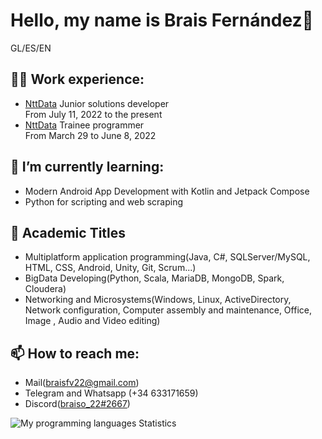 <h1> Hello, my name is Brais Fernández👋</h1>
GL/ES/EN

<h2>👨‍💻 Work experience:</h2>
<ul>
 <li> 
  <a href="https://es.nttdata.com">NttData</a> Junior solutions developer 
 </li>
From July 11, 2022 to the present

 <li> 
  <a href="https://es.nttdata.com">NttData</a> Trainee programmer 
 </li>
 From March 29 to June 8, 2022
 </ul>


## 🌱 I’m currently learning:
- Modern Android App Development with Kotlin and Jetpack Compose
- Python for scripting and web scraping</li>


<h2>📖 Academic Titles</h2>
<ul>
 <li>Multiplatform application programming(Java, C#, SQLServer/MySQL, HTML, CSS, Android, Unity, Git, Scrum...)</li>
 <li>BigData Developing(Python, Scala, MariaDB, MongoDB, Spark, Cloudera)</li>
 <li>Networking and Microsystems(Windows, Linux, ActiveDirectory, Network configuration, Computer assembly and maintenance, Office, Image , Audio and Video editing)</li>
 </ul>


<h2>📫 How to reach me:</h2>
<ul>
 <li>Mail(<a href=mailto:"braisfv22@gmail.com">braisfv22@gmail.com</a>)</li>
 <li>Telegram and Whatsapp (+34 633171659)</li>
 <li>Discord(<a href=https://discordapp.com/users/572932811087020043>braiso_22#2667</a>)</li>
 </ul>
 
<picture>
  <source media="(prefers-color-scheme: dark)" srcset="https://github-readme-stats.vercel.app/api/top-langs/?username=braiso-22&layout=compact&theme=github_dark&border_radius=10">
  <source media="(prefers-color-scheme: light)" srcset="https://github-readme-stats.vercel.app/api/top-langs/?username=braiso-22&layout=compact&theme=gruvbox_light &border_radius=10">
  <img alt="My programming languages Statistics" src="https://github-readme-stats.vercel.app/api/top-langs/?username=braiso-22&layout=compact&theme=gruvbox_light &border_radius=10">
</picture>
<!--[![Top Langs](https://github-readme-stats.vercel.app/api/top-langs/?username=braiso-22)](https://github.com/anuraghazra/github-readme-stats)-->

<!--
**braiso-22/braiso-22** is a ✨ _special_ ✨ repository because its `README.md` (this file) appears on your GitHub profile.

Here are some ideas to get you started:

- 🔭 I’m currently working on ...
 ...
- 👯 I’m looking to collaborate on ...
- 🤔 I’m looking for help with ...
- 💬 Ask me about ...
- 📫 How to reach me: ...
- 😄 Pronouns: ...
- ⚡ Fun fact: ...
-->
